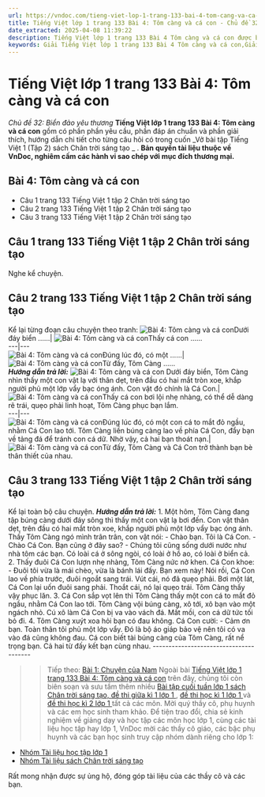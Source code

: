 ```yaml
---
url: https://vndoc.com/tieng-viet-lop-1-trang-133-bai-4-tom-cang-va-ca-con-266649
title: Tiếng Việt lớp 1 trang 133 Bài 4: Tôm càng và cá con - Chủ đề 32: Biển đảo yêu thương - VnDoc.com
date_extracted: 2025-04-08 11:39:22
description: Tiếng Việt lớp 1 trang 133 Bài 4 Tôm càng và cá con được biên soạn nhằm giúp các em HS học tập tốt môn Tiếng Việt lớp 1. Mời các bạn tham khảo.
keywords: Giải Tiếng Việt lớp 1 trang 133 Bài 4 Tôm càng và cá con,Giải bài tập Tiếng Việt lớp 1 trang 133,Bài 4 Tôm càng và cá con,Tôm càng và cá con,chủ đề 32 Biển đảo yêu thương,Tiếng Việt 1 trang 133,Tiếng Việt 1 Bài 4 Tôm càng và cá con,chủ đề 32 Bài 4 Tôm càng và cá con,Bài 4 Tôm càng và cá con CTST,Tiếng Việt Chân trời,Giải Tiếng Việt lớp 1 tập 2,Tiếng Việt lớp 1,Giải sách giáo khoa Tiếng Việt 1 Chân trời,giải tiếng việt 1 chân trời
---
```


# Tiếng Việt lớp 1 trang 133 Bài 4: Tôm càng và cá con
 _Chủ đề 32: Biển đảo yêu thương_
**Tiếng Việt lớp 1 trang 133 Bài 4: Tôm càng và cá con** gồm có phần phần yêu cầu, phần đáp án chuẩn và phần giải thích, hướng dẫn chi tiết cho từng câu hỏi có trong cuốn _Vở bài tập Tiếng Việt 1 \(Tập 2\) sách Chân trời sáng tạo _ .
**Bản quyền tài liệu thuộc về VnDoc, nghiêm cấm các hành vi sao chép với mục đích thương mại.**
## Bài 4: Tôm càng và cá con
  * Câu 1 trang 133 Tiếng Việt 1 tập 2 Chân trời sáng tạo
  * Câu 2 trang 133 Tiếng Việt 1 tập 2 Chân trời sáng tạo
  * Câu 3 trang 133 Tiếng Việt 1 tập 2 Chân trời sáng tạo

## **Câu 1 trang 133 Tiếng Việt 1 tập 2 Chân trời sáng tạo**
Nghe kể chuyện.
## **Câu 2 trang 133 Tiếng Việt 1 tập 2 Chân trời sáng tạo**
Kể lại từng đoạn câu chuyện theo tranh:
![Bài 4: Tôm càng và cá con](https://i.vdoc.vn/data/image/2022/05/30/tieng-viet-lop-1-trang-133-bai-4-tom-cang-va-ca-con-1.jpg)Dưới đáy biển ......| ![Bài 4: Tôm càng và cá con](https://i.vdoc.vn/data/image/2022/05/30/tieng-viet-lop-1-trang-133-bai-4-tom-cang-va-ca-con-2.jpg)Thấy cá con ......  
---|---  
![Bài 4: Tôm càng và cá con](https://i.vdoc.vn/data/image/2022/05/30/tieng-viet-lop-1-trang-133-bai-4-tom-cang-va-ca-con-3.jpg)Đúng lúc đó, có một ......| ![Bài 4: Tôm càng và cá con](https://i.vdoc.vn/data/image/2022/05/30/tieng-viet-lop-1-trang-133-bai-4-tom-cang-va-ca-con-4.jpg)Từ đấy, Tôm Càng ......  
_**Hướng dẫn trả lời:**_
![Bài 4: Tôm càng và cá con](https://i.vdoc.vn/data/image/2022/05/30/tieng-viet-lop-1-trang-133-bai-4-tom-cang-va-ca-con-1.jpg) Dưới đáy biển, Tôm Càng nhìn thấy một con vật lạ với thân dẹt, trên đầu có hai mắt tròn xoe, khắp người phủ một lớp vẩy bạc óng ánh. Con vật đó chính là Cá Con.| ![Bài 4: Tôm càng và cá con](https://i.vdoc.vn/data/image/2022/05/30/tieng-viet-lop-1-trang-133-bai-4-tom-cang-va-ca-con-2.jpg)Thấy cá con bơi lội nhẹ nhàng, có thể dễ dàng rẽ trái, quẹo phải linh hoạt, Tôm Càng phục bạn lắm.  
---|---  
![Bài 4: Tôm càng và cá con](https://i.vdoc.vn/data/image/2022/05/30/tieng-viet-lop-1-trang-133-bai-4-tom-cang-va-ca-con-3.jpg)Đúng lúc đó, có một con cá to mắt đỏ ngầu, nhằm Cá Con lao tới. Tôm Càng liền búng càng lao về phía Cá Con, đẩy bạn về tảng đá để tránh con cá dữ. Nhờ vậy, cả hai bạn thoát nạn.| ![Bài 4: Tôm càng và cá con](https://i.vdoc.vn/data/image/2022/05/30/tieng-viet-lop-1-trang-133-bai-4-tom-cang-va-ca-con-4.jpg)Từ đấy, Tôm Càng và Cá Con trở thành bạn bè thân thiết của nhau.  
## **Câu 3 trang 133 Tiếng Việt 1 tập 2 Chân trời sáng tạo**
Kể lại toàn bộ câu chuyện.
_**Hướng dẫn trả lời:**_
1\. Một hôm, Tôm Càng đang tập búng càng dưới đáy sông thì thấy một con vật lạ bơi đến. Con vật thân dẹt, trên đầu có hai mắt tròn xoe, khắp người phủ một lớp vẩy bạc óng ánh.
Thấy Tôm Càng ngó mình trân trân, con vật nói:
\- Chào bạn. Tôi là Cá Con.
\- Chào Cá Con. Bạn cũng ở đây sao?
\- Chúng tôi cũng sống dưới nước như nhà tôm các bạn. Có loài cá ở sông ngòi, có loài ở hồ ao, có loài ở biển cả.
2\. Thấy đuôi Cá Con lượn nhẹ nhàng, Tôm Càng nức nở khen. Cá Con khoe:
\- Đuôi tôi vừa là mái chèo, vừa là bánh lái đấy. Bạn xem này\!
Nói rồi, Cá Con lao về phía trước, đuôi ngoắt sang trái. Vút cái, nó đã quẹo phải. Bơi một lát, Cá Con lại uốn đuôi sang phải. Thoắt cái, nó lại quẹo trái. Tôm Càng thấy vậy phục lăn.
3\. Cá Con sắp vọt lên thì Tôm Càng thấy một con cá to mắt đỏ ngầu, nhằm Cá Con lao tới. Tôm Càng vội búng càng, xô tới, xô bạn vào một ngách nhỏ. Cú xô làm Cá Con bị va vào vách đá. Mất mồi, con cá dữ tức tối bỏ đi.
4\. Tôm Càng xuýt xoa hỏi bạn có đau không. Cá Con cười:
\- Cảm ơn bạn. Toàn thân tôi phủ một lớp vẩy. Đó là bộ áo giáp bảo vệ nên tôi có va vào đá cũng không đau.
Cá con biết tài búng càng của Tôm Càng, rất nể trọng bạn. Cả hai từ đấy kết bạn cùng nhau.
\---------------------------------------
>> Tiếp theo: [Bài 1: Chuyện của Nam](<https://vndoc.com/tieng-viet-1-trang-134-135-136-bai-1-chuyen-cua-nam-266656>)
Ngoài bài [Tiếng Việt lớp 1 trang 133 Bài 4: Tôm càng và cá con](<https://vndoc.com/tieng-viet-lop-1-trang-133-bai-4-tom-cang-va-ca-con-266649>) trên đây, chúng tôi còn biên soạn và sưu tầm thêm nhiều [ Bài tập cuối tuần lớp 1 sách Chân trời sáng tạo, ](<https://vndoc.com/bai-tap-cuoi-tuan-tieng-viet-lop-1-chan-troi-sang-tao>)[đề thi giữa kì 1 lớp 1 ](<https://vndoc.com/de-thi-giua-ki-1-lop1>) , [ đề thi học kì 1 lớp 1 ](<https://vndoc.com/de-thi-hoc-ki-1-lop1>) và [ đề thi học kì 2 lớp 1 ](<https://vndoc.com/de-thi-hoc-ki-2-lop1>) tất cả các môn. Mời quý thầy cô, phụ huynh và các em học sinh tham khảo.
Để tiện trao đổi, chia sẻ kinh nghiệm về giảng dạy và học tập các môn học lớp 1, cùng các tài liệu học tập hay lớp 1, VnDoc mời các thầy cô giáo, các bậc phụ huynh và các bạn học sinh truy cập nhóm dành riêng cho lớp 1:
  * [ Nhóm Tài liệu học tập lớp 1 ](<https://vndoc.com/goto?q=aHR0cHM6Ly93d3cuZmFjZWJvb2suY29tL2dyb3Vwcy9UYWkubGlldS5ob2MudGFwLmxvcC4xLlZORE9D>)
  * [ Nhóm Tài liệu sách Chân trời sáng tạo ](<https://vndoc.com/goto?q=aHR0cHM6Ly93d3cuZmFjZWJvb2suY29tL2dyb3Vwcy8zOTc3ODM0NjEyMDQ1MDYv>)

Rất mong nhận được sự ủng hộ, đóng góp tài liệu của các thầy cô và các bạn.
